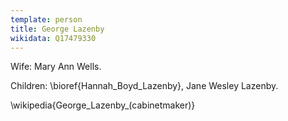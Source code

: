 ```yaml
---
template: person
title: George Lazenby
wikidata: Q17479330
---
```


Wife: Mary Ann Wells.

Children: \bioref{Hannah_Boyd_Lazenby}, Jane Wesley Lazenby.

\wikipedia{George_Lazenby_(cabinetmaker)}
